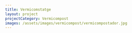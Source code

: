```yaml
---
title: Vermicomstatge
layout: project
projectCategory: Vermicompost
images: /assets/images/vermicompost/vermicompostador.jpg
---
```

